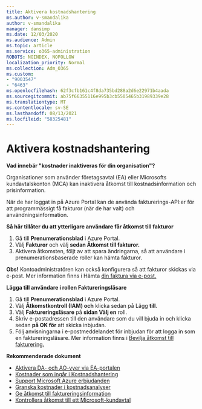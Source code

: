```yaml
---
title: Aktivera kostnadshantering
ms.author: v-smandalika
author: v-smandalika
manager: dansimp
ms.date: 12/03/2020
ms.audience: Admin
ms.topic: article
ms.service: o365-administration
ROBOTS: NOINDEX, NOFOLLOW
localization_priority: Normal
ms.collection: Adm_O365
ms.custom:
- "9003547"
- "6463"
ms.openlocfilehash: 62f3cfb161c4f8da735bd288a2d6e22971b4aada
ms.sourcegitcommit: ab75f66355116e995b3cb5505465b31989339e28
ms.translationtype: MT
ms.contentlocale: sv-SE
ms.lasthandoff: 08/13/2021
ms.locfileid: "58325481"
---
```

# <a name="enable-cost-management"></a>Aktivera kostnadshantering

**Vad innebär "kostnader inaktiveras för din organisation"?**

Organisationer som använder företagsavtal (EA) eller Microsofts kundavtalskonton (MCA) kan inaktivera åtkomst till kostnadsinformation och prisinformation.

När de har loggat in på Azure Portal kan de använda fakturerings-API:er för att programmässigt få fakturor (när de har valt) och användningsinformation.

**Så här tillåter du att ytterligare användare får åtkomst till fakturor**

1. Gå till **Prenumerationsblad** i Azure Portal.
2. Välj **Fakturor** och välj **sedan Åtkomst till fakturor.**
3. Aktivera åtkomsten, följt av att spara ändringarna, så att användare i prenumerationsbaserade roller kan hämta fakturor.

**Obs!** Kontoadministratören kan också konfigurera så att fakturor skickas via e-post. Mer information finns i Hämta [din faktura via e-post.](https://docs.microsoft.com/azure/cost-management-billing/manage/download-azure-invoice-daily-usage-date?)

**Lägga till användare i rollen Faktureringsläsare**

1. Gå till **Prenumerationsblad** i Azure Portal.
2. Välj **Åtkomstkontroll (IAM) och** klicka sedan på Lägg **till**.
3. Välj **Faktureringsläsare** på **sidan Välj en** roll.
4. Skriv e-postadressen till den användare som du vill bjuda in och klicka sedan **på OK för** att skicka inbjudan.
5. Följ anvisningarna i e-postmeddelandet för inbjudan för att logga in som en faktureringsläsare. Mer information finns i [Bevilja åtkomst till fakturering.](https://docs.microsoft.com/azure/cost-management-billing/manage/manage-billing-access?WT.mc_id=Portal-Microsoft_Azure_Support#opt-in)

**Rekommenderade dokument**

- [Aktivera DA- och AO-vyer via EA-portalen](https://docs.microsoft.com/azure/cost-management-billing/costs/assign-access-acm-data?WT.mc_id=Portal-Microsoft_Azure_Support#enable-access-to-costs-in-the-ea-portal)
- [Kostnader som ingår i Kostnadshantering](https://docs.microsoft.com/azure/cost-management-billing/costs/understand-cost-mgt-data?WT.mc_id=Portal-Microsoft_Azure_Support#costs-included-in-cost-management)
- [Support Microsoft Azure erbjudanden](https://docs.microsoft.com/azure/cost-management-billing/costs/understand-cost-mgt-data?WT.mc_id=Portal-Microsoft_Azure_Support#supported-microsoft-azure-offers)
- [Granska kostnader i kostnadsanalyser](https://docs.microsoft.com/azure/cost-management-billing/costs/quick-acm-cost-analysis?WT.mc_id=Portal-Microsoft_Azure_Support&tabs=azure-portal#review-costs-in-cost-analysis)
- [Ge åtkomst till faktureringsinformation](https://docs.microsoft.com/azure/cost-management-billing/manage/manage-billing-access?WT.mc_id=Portal-Microsoft_Azure_Support)
- [Kontrollera åtkomst till ett Microsoft-kundavtal](https://docs.microsoft.com/azure/cost-management-billing/manage/download-azure-invoice-daily-usage-date?WT.mc_id=Portal-Microsoft_Azure_Support#check-access-to-a-microsoft-customer-agreement)






